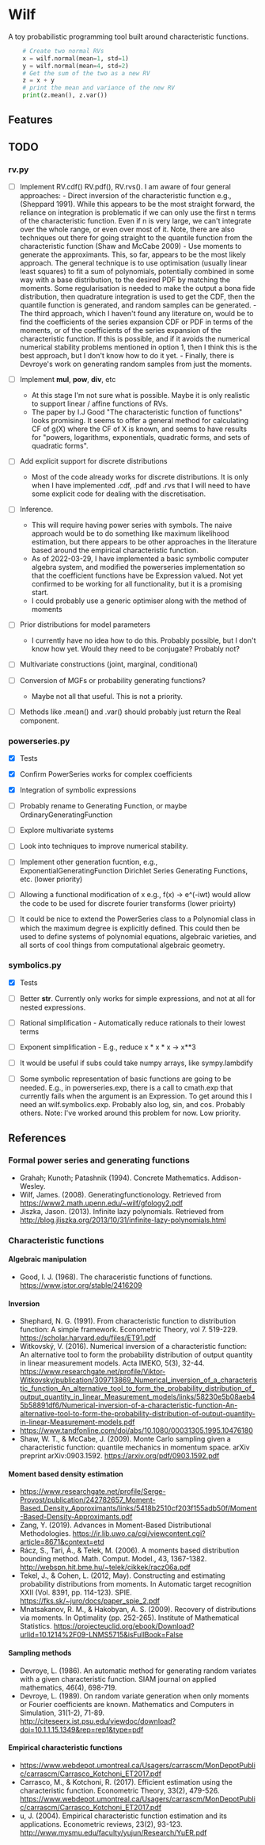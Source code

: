 # Wilf

A toy probabilistic programming tool built around characteristic functions.

```python
    # Create two normal RVs
    x = wilf.normal(mean=1, std=1)
    y = wilf.normal(mean=4, std=2)
    # Get the sum of the two as a new RV
    z = x + y
    # print the mean and variance of the new RV
    print(z.mean(), z.var())
```


## Features


## TODO

### rv.py
* [ ] Implement RV.cdf() RV.pdf(), RV.rvs(). I am aware of four general approaches:
        - Direct inversion of the characteristic function e.g., (Sheppard 1991).
          While this appears to be the most straight forward, the reliance on
          integration is problematic if we can only use the first n terms of the
          characteristic function.  Even if n is very large, we can't integrate
          over the whole range, or even over most of it. Note, there are also
          techniques out there for going straight to the quantile function from
          the characteristic function (Shaw and McCabe 2009) 
        - Use moments to generate the approximants. This, so far, appears to be
          the most likely approach. The general technique is to use optimisation
          (usually linear least squares) to fit a sum of polynomials, potentially
          combined in some way with a base distribution, to the desired PDF by
          matching the moments. Some regularisation is needed to make the output
          a bona fide distribution, then quadrature integration is used to
          get the CDF, then the quantile function is generated, and random samples
          can be generated.
        - The third approach, which I haven't found any literature on, would be
          to find the coefficients of the series expansion CDF or PDF in terms
          of the moments, or of the coefficients of the series expansion of the
          characteristic function. If this is possible, and if it avoids the
          numerical numerical stability problems mentioned in option 1, then I 
          think this is the best approach, but I don't know how to do it yet.
        - Finally, there is Devroye's work on generating random samples from
          just the moments. 

* [ ] Implement __mul__, __pow__, __div__, etc
    - At this stage I'm not sure what is possible. Maybe it is only realistic to support linear / affine functions of RVs.
    - The paper by I.J Good "The characteristic function of functions" looks promising. It seems to offer a general method for calculating CF of g(X) where the CF of X is known, and seems to have results for "powers, logarithms, exponentials, quadratic forms, and sets of quadratic forms". 

* [ ] Add explicit support for discrete distributions
    - Most of the code already works for discrete distributions. It is only when I have implemented .cdf, .pdf and .rvs that I will need to have some explicit code for dealing with the discretisation.

* [ ] Inference.
    - This will require having power series with symbols. The naive approach would be to do something like maximum likelihood estimation, but there appears to be other approaches in the literature based around the empirical characteristic function.
    - As of 2022-03-29, I have implemented a basic symbolic computer algebra system, and modified the powerseries implementation so that the coefficient functions have be Expression valued. Not yet confirmed to be working for all functionality, but it is a promising start.
    - I could probably use a generic optimiser along with the method of moments


* [ ] Prior distributions for model parameters
    - I currently have no idea how to do this. Probably possible, but I don't know how yet. Would they need to be conjugate? Probably not?

* [ ] Multivariate constructions (joint, marginal, conditional)

* [ ] Conversion of MGFs or probability generating functions?
    - Maybe not all that useful. This is not a priority.

* [ ] Methods like .mean() and .var() should probably just return the Real component.


### powerseries.py
* [x] Tests
* [x] Confirm PowerSeries works for complex coefficients
* [x] Integration of symbolic expressions
* [ ] Probably rename to Generating Function, or maybe OrdinaryGeneratingFunction
* [ ] Explore multivariate systems
* [ ] Look into techniques to improve numerical stability.
* [ ] Implement other generation fucntion, e.g., ExponentialGeneratingFunction
      Dirichlet Series Generating Functions, etc. (lower priority)
* [ ] Allowing a functional modification of x e.g., f(x) -> e^(-iwt) would allow
      the code to be used for discrete fourier transforms (lower prioirty)
* [ ] It could be nice to extend the PowerSeries class to a Polynomial class
      in which the maximum degree is explicitly defined. This could then be used
      to define systems of polynomial equations, algebraic varieties, and all sorts of cool things from computational algebraic geometry.


### symbolics.py
* [x] Tests
* [ ] Better __str__. Currently only works for simple expressions, and not at all for nested expressions.
* [ ] Rational simplification - Automatically reduce rationals to their lowest terms
* [ ] Exponent simplification - E.g., reduce x * x * x -> x**3
* [ ] It would be useful if subs could take numpy arrays, like sympy.lambdify
* [ ] Some symbolic representation of basic functions are going to be needed. E.g., in powerseries.exp, there is a call to cmath.exp that currently fails when the argument is an Expression. To get around this I need an wilf.symbolics.exp. Probably also log, sin, and cos. Probably others.
        Note: I've worked around this problem for now. Low priority.


## References

### Formal power series and generating functions
* Grahah; Kunoth; Patashnik (1994). Concrete Mathematics. Addison-Wesley.
* Wilf, James. (2008). Generatingfunctionology. Retrieved from https://www2.math.upenn.edu/~wilf/gfology2.pdf
* Jiszka, Jason. (2013). Infinite lazy polynomials. Retrieved from http://blog.jliszka.org/2013/10/31/infinite-lazy-polynomials.html

### Characteristic functions

#### Algebraic manipulation
* Good, I. J. (1968). The characeristic functions of functions. https://www.jstor.org/stable/2416209

#### Inversion
* Shephard, N. G. (1991). From characteristic function to distribution function: A simple framework. Econometric Theory, vol 7. 519-229. https://scholar.harvard.edu/files/ET91.pdf
* Witkovský, V. (2016). Numerical inversion of a characteristic function: An alternative tool to form the probability distribution of output quantity in linear measurement models. Acta IMEKO, 5(3), 32-44. https://www.researchgate.net/profile/Viktor-Witkovsky/publication/309713869_Numerical_inversion_of_a_characteristic_function_An_alternative_tool_to_form_the_probability_distribution_of_output_quantity_in_linear_Measurement_models/links/58230e5b08aeb45b58891df6/Numerical-inversion-of-a-characteristic-function-An-alternative-tool-to-form-the-probability-distribution-of-output-quantity-in-linear-Measurement-models.pdf
* https://www.tandfonline.com/doi/abs/10.1080/00031305.1995.10476180
* Shaw, W. T., & McCabe, J. (2009). Monte Carlo sampling given a characteristic function: quantile mechanics in momentum space. arXiv preprint arXiv:0903.1592. https://arxiv.org/pdf/0903.1592.pdf


#### Moment based density estimation

* https://www.researchgate.net/profile/Serge-Provost/publication/242782657_Moment-Based_Density_Approximants/links/5418b2510cf203f155adb50f/Moment-Based-Density-Approximants.pdf
* Zang, Y. (2019). Advances in Moment-Based Distributional Methodologies. https://ir.lib.uwo.ca/cgi/viewcontent.cgi?article=8671&context=etd
* Rácz, S., Tari, Á., & Telek, M. (2006). A moments based distribution bounding method. Math. Comput. Model., 43, 1367-1382. http://webspn.hit.bme.hu/~telek/cikkek/racz06a.pdf
* Tekel, J., & Cohen, L. (2012, May). Constructing and estimating probability distributions from moments. In Automatic target recognition XXII (Vol. 8391, pp. 114-123). SPIE. https://fks.sk/~juro/docs/paper_spie_2.pdf
* Mnatsakanov, R. M., & Hakobyan, A. S. (2009). Recovery of distributions via moments. In Optimality (pp. 252-265). Institute of Mathematical Statistics. https://projecteuclid.org/ebook/Download?urlid=10.1214%2F09-LNMS5715&isFullBook=False

#### Sampling methods
* Devroye, L. (1986). An automatic method for generating random variates with a given characteristic function. SIAM journal on applied mathematics, 46(4), 698-719.
* Devroye, L. (1989). On random variate generation when only moments or Fourier coefficients are known. Mathematics and Computers in Simulation, 31(1-2), 71-89. http://citeseerx.ist.psu.edu/viewdoc/download?doi=10.1.1.15.1349&rep=rep1&type=pdf
#### Empirical characteristic functions
* https://www.webdepot.umontreal.ca/Usagers/carrascm/MonDepotPublic/carrascm/Carrasco_Kotchoni_ET2017.pdf
* Carrasco, M., & Kotchoni, R. (2017). Efficient estimation using the characteristic function. Econometric Theory, 33(2), 479-526. https://www.webdepot.umontreal.ca/Usagers/carrascm/MonDepotPublic/carrascm/Carrasco_Kotchoni_ET2017.pdf
* u, J. (2004). Empirical characteristic function estimation and its applications. Econometric reviews, 23(2), 93-123. http://www.mysmu.edu/faculty/yujun/Research/YuER.pdf
